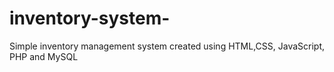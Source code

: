 # inventory-system-
Simple inventory management system created using HTML,CSS, JavaScript, PHP and MySQL
